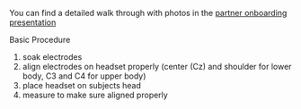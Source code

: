 You can find a detailed walk through with photos in the [partner onboarding presentation](https://docs.google.com/presentation/d/10KY1PCaYIDuuMwff40asNzz6ShxLwIAMZsAB9JHXaGk/edit#slide=id.gbebe45842_1_125)

Basic Procedure
1. soak electrodes
2. align electrodes on headset properly (center (Cz) and shoulder for lower body, C3 and C4 for upper body)
3. place headset on subjects head
4. measure to make sure aligned properly